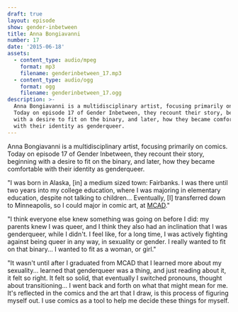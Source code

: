 ```yaml
---
draft: true
layout: episode
show: gender-inbetween
title: Anna Bongiavanni
number: 17
date: '2015-06-18'
assets:
  - content_type: audio/mpeg
    format: mp3
    filename: genderinbetween_17.mp3
  - content_type: audio/ogg
    format: ogg
    filename: genderinbetween_17.ogg
description: >-
  Anna Bongiavanni is a multidisciplinary artist, focusing primarily on comics.
  Today on episode 17 of Gender Inbetween, they recount their story, beginning
  with a desire to fit on the binary, and later, how they became comfortable
  with their identity as genderqueer.
---
```

Anna Bongiavanni is a multidisciplinary artist, focusing primarily on comics. Today on episode 17 of Gender Inbetween, they recount their story, beginning with a desire to fit on the binary, and later, how they became comfortable with their identity as genderqueer.

"I was born in Alaska, [in] a medium sized town: Fairbanks. I was there until two years into my college education, where I was majoring in elementary education, despite not talking to children... Eventually, [I] transferred down to Minneapolis, so I could major in comic art, at [MCAD](http://mcad.edu)."

"I think everyone else knew something was going on before I did: my parents knew I was queer, and I think they also had an inclination that I was genderqueer, while I didn't. I feel like, for a long time, I was actively fighting against being queer in any way, in sexuality or gender. I really wanted to fit on that binary... I wanted to fit as a woman, or girl."

"It wasn't until after I graduated from MCAD that I learned more about my sexuality... learned that genderqueer was a thing, and just reading about it, it felt so right. It felt so solid, that eventually I switched pronouns, thought about transitioning... I went back and forth on what that might mean for me. It's reflected in the comics and the art that I draw, is this process of figuring myself out. I use comics as a tool to help me decide these things for myself.
